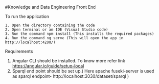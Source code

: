 
#Knowledge and Data Engineering Front End

To run the application

    1. Open the directory containing the code
    2. Open terminal or an IDE (Visual Studio code)
    3. Run the command npm install (This installs the required packages)
    4. Run the command ng serve (This will open the app in http://localhost:4200/)

 Requirements
   1. Angular CLI should be installed. To know more refer link https://angular.io/guide/setup-local
   2. Sparql end point should be set up.( Here apache fuseki-server is used as 
      sparql endpoint- http://localhost:3030/dataset/sparql )
   

